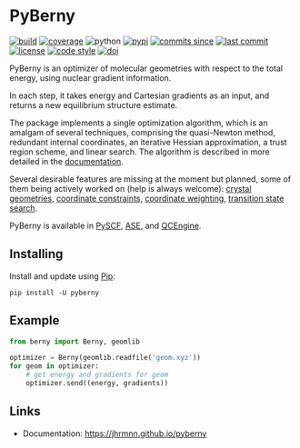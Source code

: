 # PyBerny

[![build](https://img.shields.io/travis/com/jhrmnn/pyberny/master.svg)](https://travis-ci.com/jhrmnn/pyberny)
[![coverage](https://img.shields.io/codecov/c/github/jhrmnn/pyberny.svg)](https://codecov.io/gh/jhrmnn/pyberny)
![python](https://img.shields.io/pypi/pyversions/pyberny.svg)
[![pypi](https://img.shields.io/pypi/v/pyberny.svg)](https://pypi.org/project/pyberny/)
[![commits since](https://img.shields.io/github/commits-since/jhrmnn/pyberny/latest.svg)](https://github.com/jhrmnn/pyberny/releases)
[![last commit](https://img.shields.io/github/last-commit/jhrmnn/pyberny.svg)](https://github.com/jhrmnn/pyberny/commits/master)
[![license](https://img.shields.io/github/license/jhrmnn/pyberny.svg)](https://github.com/jhrmnn/pyberny/blob/master/LICENSE)
[![code style](https://img.shields.io/badge/code%20style-black-202020.svg)](https://github.com/ambv/black)
[![doi](https://img.shields.io/badge/doi-10.5281%2Fzenodo.3695037-blue)](http://doi.org/10.5281/zenodo.3695037)

PyBerny is an optimizer of molecular geometries with respect to the total energy, using nuclear gradient information.

In each step, it takes energy and Cartesian gradients as an input, and returns a new equilibrium structure estimate.

The package implements a single optimization algorithm, which is an amalgam of several techniques, comprising the quasi-Newton method, redundant internal coordinates, an iterative Hessian approximation, a trust region scheme, and linear search. The algorithm is described in more detailed in the [documentation](https://jhrmnn.github.io/pyberny/algorithm.html).

Several desirable features are missing at the moment but planned, some of them being actively worked on (help is always welcome): [crystal geometries](https://github.com/jhrmnn/pyberny/issues/5), [coordinate constraints](https://github.com/jhrmnn/pyberny/issues/14), [coordinate weighting](https://github.com/jhrmnn/pyberny/issues/32), [transition state search](https://github.com/jhrmnn/pyberny/issues/4).

PyBerny is available in [PySCF](https://sunqm.github.io/pyscf/geomopt.html#pyberny), [ASE](https://wiki.fysik.dtu.dk/ase/dev/ase/optimize.html?highlight=berny#pyberny), and [QCEngine](http://docs.qcarchive.molssi.org/projects/QCEngine/en/latest/index.html?highlight=pyberny#backends).

## Installing

Install and update using [Pip](https://pip.pypa.io/en/stable/quickstart/):

```
pip install -U pyberny
```

## Example

```python
from berny import Berny, geomlib

optimizer = Berny(geomlib.readfile('geom.xyz'))
for geom in optimizer:
    # get energy and gradients for geom
    optimizer.send((energy, gradients))
```

## Links

- Documentation: https://jhrmnn.github.io/pyberny
